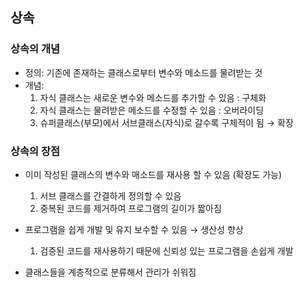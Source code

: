 ## 상속
### 상속의 개념
- 정의: 기존에 존재하는 클래스로부터 변수와 메소드를 물려받는 것
- 개념:
  1. 자식 클래스는 새로운 변수와 메소드를 추가할 수 있음 : 구체화
  2. 자식 클래스는 물려받은 메소드를 수정할 수 있음 : 오버라이딩
  3. 슈퍼클래스(부모)에서 서브클래스(자식)로 갈수록 구체적이 됨 → 확장

### 상속의 장점
- 이미 작성된 클래스의 변수와 매소드를 재사용 할 수 있음 (확장도 가능)
  1. 서브 클래스를 간결하게 정의할 수 있음
  2. 중복된 코드를 제거하여 프로그램의 길이가 짧아짐
 
- 프로그램을 쉽게 개발 및 유지 보수할 수 있음 → 생산성 향상
  1. 검증된 코드를 재사용하기 때문에 신뢰성 있는 프로그램을 손쉽게 개발
- 클래스들을 계층적으로 분류해서 관리가 쉬워짐
